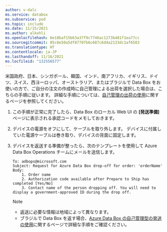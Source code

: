 ```yaml
---
author: v-dalc
ms.service: databox
ms.subservice: pod
ms.topic: include
ms.date: 11/15/2021
ms.author: alkohli
ms.openlocfilehash: 6e18baf15b63a37f9c7746ac1273b481f1ea77cc
ms.sourcegitcommit: 05c8e50a5df87707b6c687c6d4a2133dc1af6583
ms.translationtype: HT
ms.contentlocale: ja-JP
ms.lasthandoff: 11/16/2021
ms.locfileid: "132556577"
---
```

米国政府、日本、シンガポール、韓国、インド、南アフリカ、イギリス、ドイツ、スイス、西ヨーロッパ、オーストラリア、またはブラジルで Data Box をお使いの方で、ご自分の注文の作成時に自己管理による出荷を選択した場合は、こちらの手順に従います。 詳細な手順については、[自己管理の出荷の使用](../articles/databox/data-box-portal-customer-managed-shipping.md)に関するページを参照してください。

1. この手順が正常に完了したら、Data Box のローカル Web UI の **[発送準備]** ページに表示される承認コードをメモしておきます。
2. デバイスの電源をオフにして、ケーブルを取り外します。 デバイスに付属していた電源ケーブルは巻き取り、デバイスの背面に固定します。
3. デバイスを返送する準備が整ったら、次のテンプレートを使用して Azure Data Box Operations チームにメールを送信します。

    ```
    To: adbops@microsoft.com
    Subject: Request for Azure Data Box drop-off for order: 'orderName'
    Body:
        1. Order name  
        2. Authorization code available after Prepare to Ship has completed [Yes/No]  
        3. Contact name of the person dropping off. You will need to display a government-approved ID during the drop off.
    ```

   > [!NOTE]
   > - 返送に必要な情報は地域によって異なります。 
   > - ブラジルで Data Box を返す場合、[Azure Data Box の自己管理型の発送の使用](..\articles\databox\data-box-portal-customer-managed-shipping.md)に関するページで詳細な手順をご確認ください。 
